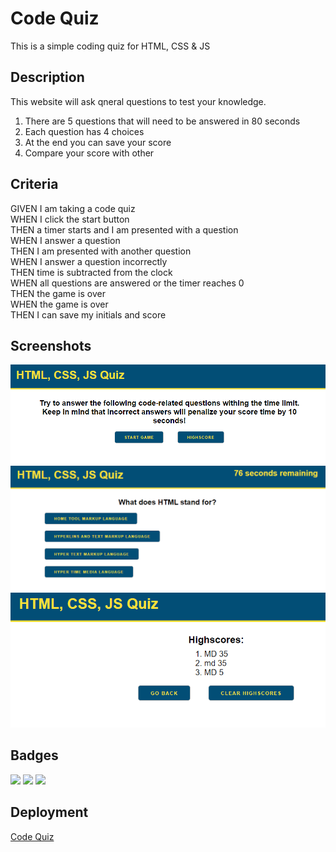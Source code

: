 # Code Quiz
This is a simple coding quiz for HTML, CSS &amp; JS

## Description

This website will ask qneral questions to test your knowledge.
1. There are 5 questions that will need to be answered in 80 seconds
2. Each question has 4 choices
3. At the end you can save your score
4. Compare your score with other

## Criteria

GIVEN I am taking a code quiz<br>
WHEN I click the start button<br>
THEN a timer starts and I am presented with a question<br>
WHEN I answer a question<br>
THEN I am presented with another question<br>
WHEN I answer a question incorrectly<br>
THEN time is subtracted from the clock<br>
WHEN all questions are answered or the timer reaches 0<br>
THEN the game is over<br>
WHEN the game is over<br>
THEN I can save my initials and score<br>

## Screenshots

![Demo](assets/images/codequizscreenshot.png)
![Demo](assets/images/codequizscreenshot2.png)
![Demo](assets/images/codequizscreenshot3.png)

## Badges

<img src="https://img.shields.io/badge/html5%20-%23E34F26.svg?&style=for-the-badge&logo=html5&logoColor=white"/> <img src="https://img.shields.io/badge/css3%20-%231572B6.svg?&style=for-the-badge&logo=css3&logoColor=white"/> <img src="https://img.shields.io/badge/javascript%20-%23323330.svg?&style=for-the-badge&logo=javascript&logoColor=%23F7DF1E"/>

## Deployment

[Code Quiz](https://matthewdamron.github.io/code-quiz/)